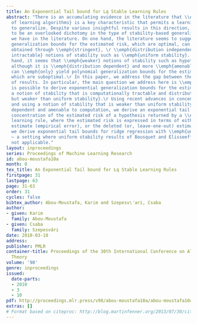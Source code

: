 ```yaml
---
title: An Exponential Tail bound for Lq Stable Learning Rules
abstract: "There is an accumulating evidence in the literature that \\emph{stability
  of learning algorithms} is a key characteristic that permits a learning algorithm
  to generalize. Despite various insightful results in this direction, there seems
  to be an overlooked dichotomy in the type of stability-based generalization bounds
  we have in the literature. On one hand, the literature seems to suggest that exponential
  generalization bounds for the estimated risk, which are optimal, can be \\emph{only}
  obtained through \\emph{stringent}, \r \\emph{distribution independent} and \\emph{computationally
  intractable} notions of stability such as \\emph{uniform stability}. On the other
  hand, it seems that \\emph{weaker} notions of stability such as hypothesis stability,
  although it is \\emph{distribution dependent} and more \\emph{amenable} to computation,
  can \\emph{only} yield polynomial generalization bounds for the estimated risk,
  which are suboptimal.\r In this paper, we address the gap between these two regimes
  of results. In particular, the main question we address here is \\emph{whether it
  is possible to derive exponential generalization bounds for the estimated risk using
  a notion of stability that is computationally tractable and distribution dependent,
  but weaker than uniform stability}.\r Using recent advances in concentration inequalities,
  and using a notion of stability that is weaker than uniform stability but distribution
  dependent and amenable to computation, we derive an exponential tail bound for the
  concentration of the estimated risk of a hypothesis returned by a \\emph{general}
  learning rule, where the estimated risk is expressed in terms of either the resubstitution
  estimate (empirical error), or the deleted (or, leave-one-out) estimate. As an illustration
  we derive exponential tail bounds for ridge regression with \\emph{unbounded responses}
  – a setting where uniform stability results of Bousquet and Elisseeff (2002) are
  not applicable."
layout: inproceedings
series: Proceedings of Machine Learning Research
id: abou-moustafa10a
month: 0
tex_title: An Exponential Tail bound for Lq Stable Learning Rules
firstpage: 31
lastpage: 63
page: 31-63
order: 31
cycles: false
bibtex_author: Abou-Moustafa, Karim and Szepesv\'ari, Csaba
author:
- given: Karim
  family: Abou-Moustafa
- given: Csaba
  family: Szepesvári
date: 2010-03-10
address: 
publisher: PMLR
container-title: Proceedings of the 30th International Conference on Algorithmic Learning
  Theory
volume: '98'
genre: inproceedings
issued:
  date-parts:
  - 2010
  - 3
  - 10
pdf: http://proceedings.mlr.press/v98/abou-moustafa10a/abou-moustafa10a.pdf
extras: []
# Format based on citeproc: http://blog.martinfenner.org/2013/07/30/citeproc-yaml-for-bibliographies/
---
```


